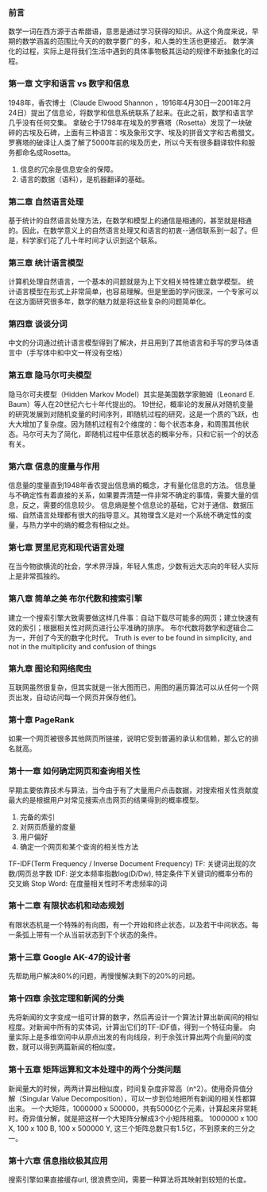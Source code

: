 ### 前言 ###
数学一词在西方源于古希腊语，意思是通过学习获得的知识。从这个角度来说，早期的数学涵盖的范围比今天的的数学要广的多，和人类的生活也更接近。
数学演化的过程，实际上是将我们生活中遇到的具体事物极其运动的规律不断抽象化的过程。

### 第一章 文字和语言 vs 数字和信息 ###
1948年，香农博士（Claude Elwood Shannon ，1916年4月30日—2001年2月24日）提出了信息论，将数学和信息系统联系了起来。在此之前，数学和语言学几乎没有任何交集。
拿破仑于1798年在埃及的罗赛塔（Rosetta）发现了一块破碎的古埃及石碑，上面有三种语言：埃及象形文字、埃及的拼音文字和古希腊文。罗赛塔的破译让人类了解了5000年前的埃及历史，所以今天有很多翻译软件和服务都命名成Rosetta。
1. 信息的冗余是信息安全的保障。
2. 语言的数据（语料），是机器翻译的基础。

### 第二章 自然语言处理 ###
基于统计的自然语言处理方法，在数学和模型上的通信是相通的，甚至就是相通的。因此，在数学意义上的自然语言处理又和语言的初衷--通信联系到一起了。但是，科学家们花了几十年时间才认识到这个联系。

### 第三章 统计语言模型 ###
计算机处理自然语言，一个基本的问题就是为上下文相关特性建立数学模型。
统计语言模型在形式上非常简单，也容易理解。但是里面的学问很深，一个专家可以在这方面研究很多年，数学的魅力就是将这些复杂的问题简单化。

### 第四章 谈谈分词 ###
中文的分词通过统计语言模型得到了解决，并且用到了其他语言和手写的罗马体语言中（手写体中和中文一样没有空格）

### 第五章 隐马尔可夫模型 ###
隐马尔可夫模型（Hidden Markov Model）其实是美国数学家鲍姆（Leonard E. Baum）等人在20世纪六七十年代提出的。
19世纪，概率论的发展从对随机变量的研究发展到对随机变量的时间序列，即随机过程的研究，这是一个质的飞跃，也大大增加了复杂度。因为随机过程有2个维度的：每个状态本身，和周围其他状态。马尔可夫为了简化，即随机过程中任意状态的概率分布，只和它前一个的状态有关。

### 第六章 信息的度量与作用 ###
信息量的度量直到1948年香农提出信息熵的概念，才有量化信息的方法。
信息量与不确定性有着直接的关系，如果要弄清楚一件非常不确定的事情，需要大量的信息，反之，需要的信息较少。
信息熵是整个信息论的基础，它对于通信、数据压缩、自然语言处理都有很大的指导意义。其物理含义是对一个系统不确定性的度量，与热力学中的熵的概念有相似之处。

### 第七章 贾里尼克和现代语言处理 ###
在当今物欲横流的社会，学术界浮躁，年轻人焦虑，少数有远大志向的年轻人实际上是非常孤独的。

### 第八章 简单之美 布尔代数和搜索引擎 ###
建立一个搜索引擎大致需要做这样几件事：自动下载尽可能多的网页；建立快速有效的索引；根据相关性对网页进行公平准确的排序。
布尔代数将数学和逻辑合二为一，开创了今天的数字化时代。
Truth is ever to be found in simplicity, and not in the multiplicity and confusion of things

### 第九章 图论和网络爬虫 ###
互联网虽然很复杂，但其实就是一张大图而已，用图的遍历算法可以从任何一个网页出发，自动访问每一个网页并保存他们。

### 第十章 PageRank ###
如果一个网页被很多其他网页所链接，说明它受到普遍的承认和信赖，那么它的排名就高。

### 第十一章 如何确定网页和查询相关性 ###
早期主要依靠技术与算法，当今由于有了大量用户点击数据，对搜索相关性贡献度最大的是根据用户对常见搜索点击网页的结果得到的概率模型。
1. 完备的索引
2. 对网页质量的度量
3. 用户偏好
4. 确定一个网页和某个查询的相关性方法
   
TF-IDF(Term Frequency / Inverse Document Frequency)
TF: 关键词出现的次数/网页总字数
IDF: 逆文本频率指数log(D/Dw), 特定条件下关键词的概率分布的交叉熵
Stop Word: 在度量相关性时不考虑频率的词

### 第十二章 有限状态机和动态规划 ###
有限状态机是一个特殊的有向图，有一个开始和终止状态，以及若干中间状态。每一条弧上带有一个从当前状态到下个状态的条件。

### 第十三章 Google AK-47的设计者 ###
先帮助用户解决80%的问题，再慢慢解决剩下的20%的问题。

### 第十四章 余弦定理和新闻的分类 ###
先将新闻的文字变成一组可计算的数字，然后再设计一个算法计算出新闻间的相似程度。对新闻中所有的实体词，计算出它们的TF-IDF值，得到一个特征向量。
向量实际上是多维空间中从原点出发的有向线段，利于余弦计算出两个向量间的度数，就可以得到两篇新闻的相似度。

### 第十五章 矩阵运算和文本处理中的两个分类问题 ###
新闻量大的时候，两两计算出相似度，时间复杂度非常高（n^2）。使用奇异值分解（Singular Value Decomposition），可以一步到位地把所有新闻的相关性都算出来。
一个大矩阵，1000000 x 500000，共有5000亿个元素，计算起来非常耗时。奇异值分解，就是把这样一个大矩阵分解成3个小矩阵相乘。
1000000 x 100 X, 100 x 100 B, 100 x 500000 Y, 这三个矩阵总数只有1.5亿，不到原来的三分之一。

### 第十六章 信息指纹极其应用 ###
搜索引擎如果直接缓存url, 很浪费空间，需要一种算法将其映射到较短的长度。